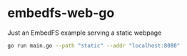 # embedfs-web-go

Just an EmbedFS example serving a static webpage

```bash
go run main.go --path "static" --addr "localhost:8080"
```
